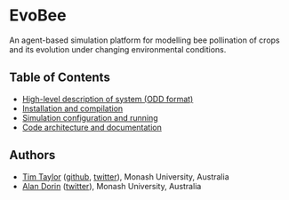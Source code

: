 # EvoBee

An agent-based simulation platform for modelling bee pollination of crops and its evolution under changing environmental conditions.

## Table of Contents
- [High-level description of system (ODD format)](doc/markdown/evobee-odd.md)
- [Installation and compilation](doc/markdown/evobee-install.md)
- [Simulation configuration and running](doc/markdown/evobee-config.md)
- [Code architecture and documentation](doc/markdown/evobee-architecture.md)

## Authors
* [Tim Taylor](http://timt.co) ([github](https://github.com/tim-taylor), [twitter](https://twitter.com/drtimt)), Monash University, Australia
* [Alan Dorin](https://research.monash.edu/en/persons/alan-dorin) ([twitter](https://twitter.com/NRGBunny1)), Monash University, Australia
<!--stackedit_data:
eyJoaXN0b3J5IjpbLTEwNDMyMDA0MDcsLTk5OTk1OTU1NCwtMT
c5ODA4NjY1OCwtMTQ5ODg3OTMxNywtNzk1MjA4Mjc4LC0xMTUw
NTI5MjI1XX0=
-->